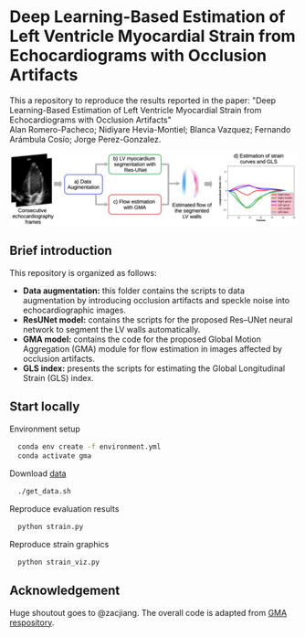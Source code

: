 # Deep Learning-Based Estimation of Left Ventricle Myocardial Strain from Echocardiograms with Occlusion Artifacts <br/>
This a repository to reproduce the results reported in the paper: "Deep Learning-Based Estimation of Left Ventricle Myocardial Strain from Echocardiograms with Occlusion Artifacts"<br/>
Alan Romero-Pacheco; Nidiyare Hevia-Montiel;  Blanca Vazquez; Fernando Arámbula Cosío; Jorge Perez-Gonzalez.<br/>

![alt text](methodology.png)


## Brief introduction
This repository is organized as follows:

* **Data augmentation:** this folder contains the scripts to data augmentation by introducing occlusion artifacts and speckle noise into echocardiographic images.
* **ResUNet model:** contains the scripts for the proposed Res–UNet neural network to segment the LV walls automatically.
* **GMA model:** contains the code for the proposed Global Motion Aggregation (GMA) module for flow estimation in images affected by occlusion artifacts.
* **GLS index:** presents the scripts for estimating the Global Longitudinal Strain (GLS) index.

## Start locally

Environment setup

```bash
  conda env create -f environment.yml
  conda activate gma
```

Download [data](https://drive.google.com/file/d/133ryluTjygAa4fEWNEal2YgelweHmbY1/view?usp=sharing)
```bash
  ./get_data.sh
```
Reproduce evaluation results
```bash
  python strain.py
```
Reproduce strain graphics
```bash
  python strain_viz.py
```

## Acknowledgement
Huge shoutout goes to @zacjiang. The overall code is adapted from [GMA respository](https://github.com/zacjiang/GMA).
